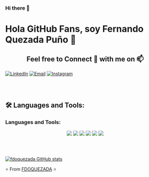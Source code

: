 ### Hi there 👋
# Hola GitHub Fans, soy Fernando Quezada  Puño 👋
<h2 align="center">Feel free to Connect 👥 with me on 📫</h2>

<p align="center">
  
<a href="https://www.linkedin.com/in/fernando-quezada-pu%C3%B1o-0b99b957/"><img alt="LinkedIn" src="https://img.shields.io/badge/LinkedIn-Fernando%20Quezada%20Puño-blue?style=flat-square&logo=linkedin"></a>
<a href="mailto:fdoquezadapuno@gmail.com"><img alt="Email" src="https://img.shields.io/badge/Email-fdoquezadapuno@gmail.com-blue?style=flat-square&logo=gmail"></a>
  <a href="https://www.instagram.com/elferna_2/"><img alt="Instagram" src="https://img.shields.io/badge/Instagram-elferna__2-blue?style=flat-square&logo=instagram"></a>
</p>
<br>
<br>

## 🛠️ Languages and Tools:

### Languages and Tools:

<p align="center">
  <img src="https://img.shields.io/badge/html5%20-%23E34F26.svg?&style=for-the-badge&logo=html5&logoColor=white">
  <img src="https://img.shields.io/badge/css3%20-%231572B6.svg?&style=for-the-badge&logo=css3&logoColor=white">
  <img src="https://img.shields.io/badge/javascript-%23F7DF1E.svg?&style=for-the-badge&logo=javascript&logoColor=black&labelColor=black">
  <img src="https://img.shields.io/badge/python%20-%2314354C.svg?&style=for-the-badge&logo=python&logoColor=white">
  <img src="https://img.shields.io/badge/git%20-%23F05033.svg?&style=for-the-badge&logo=git&logoColor=white"/>
  <img src="https://img.shields.io/badge/github%20-%23121011.svg?&style=for-the-badge&logo=github&logoColor=white"/>

</p>
<br>
<br>

[![fdoquezada GitHub stats](https://github-readme-stats.vercel.app/api?username=fdoquezada)](https://github.com/fdoquezada/github-readme-stats)

⭐️ From [FDOQUEZADA](https://github.com/fdoquezada) ⭐️


<!--
**fdoquezada/fdoquezada** is a ✨ _special_ ✨ repository because its `README.md` (this file) appears on your GitHub profile.


